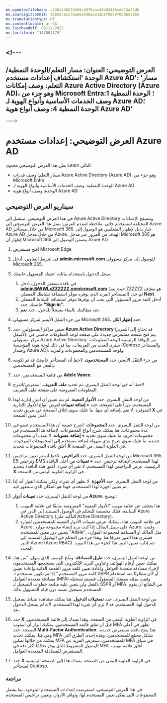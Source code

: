 ```yaml
---
ms.openlocfilehash: c230a54bb7d4d9cd876aacd4e04185ce674a22db
ms.sourcegitcommit: 15658ca1c7bae8a4dbaa33ab6f897070bde521b9
ms.translationtype: HT
ms.contentlocale: ar-SA
ms.lasthandoff: 09/12/2022
ms.locfileid: "147892179"
---
```

<a name="---"></a><!---
---
العرض التوضيحي: العنوان: مسار التعلم/الوحدة النمطية/الوحدة 'استكشاف إعدادات مستخدم Azure AD': 'مسار التعلم: وصف إمكانات Azure Active Directory (Azure AD)، وهو جزء من Microsoft Entra؛ الوحدة النمطية 1: وصف الخدمات الأساسية وأنواع الهوية لـ Azure AD؛ الوحدة النمطية 4: وصف أنواع هوية Azure AD'
---
--->

# <a name="demo-azure-ad-user-settings"></a>العرض التوضيحي: إعدادات مستخدم Azure AD

يعيّن هذا العرض التوضيحي محتوى Learn التالي:

- مسار التعلم: وصف قدرات Azure Active Directory (Azure AD)، وهو جزء من Microsoft Entra
- الوحدة النمطية: وصف الخدمات الأساسية وأنواع الهوية لـ Azure AD
- الوحدة: وصف أنواع هوية Azure AD

## <a name="demo-scenario"></a>سيناريو العرض التوضيحي

في هذا العرض التوضيحي، ستصل إلى Azure Active Directory وتتصفح الإعدادات المختلفة لمستخدم حالي.  ملاحظة لمقدم العرض:  يصل هذا العرض التوضيحي إلى Azure AD من خلال مستأجر Microsoft 365. خيار بديل لإظهار المتعلمين هو الوصول إلى Azure AD من خلال مدخل Azure. الهدف من المرور عبر مدخل Microsoft 365 هو إظهار أن Microsoft 365 يتضمن الوصول إلى Azure AD.

1. افتح مستعرض Microsoft Edge.

1. في شريط العناوين، أدخل **admin.microsoft.com** للوصول إلى مركز مسؤولي Microsoft 365.

1. سجل الدخول باستخدام بيانات اعتماد المسؤول خاصتك.
    1. في نافذة تسجيل الدخول، أدخل **admin@WWLxZZZZZZ.onmicrosoft.com** (حيث يعد ZZZZZZ هو معرّف المستأجر الفريد الذي يوفره موفّر استضافة نشاطك المعملي) ثم حدد **Next**.
    1. أدخل كلمة مرور المسؤول التي يجب أن يوفرها موفر استضافة النشاط المعملي خاصتك. حدد **"Sign in"**.
    1. عند مطالبتك بالبقاء مسجلاً للدخول، حدد **نعم**.

1. من جزء التنقل الأيسر لمركز مسؤولي Microsoft 365، حدد **إظهار الكل**.

1. ضمن مراكز المسؤولين، حدد **Azure Active Directory** (قد تحتاج إلى التمرير لأسفل).  يتم فتح صفحة مستعرض جديدة على صفحة لوحة المعلومات خاصتي في مركز مسؤولي Azure Active Directory. من النوافذ الرئيسية للوحة المعلومات، سترى العديد من المربعات، بما في ذلك لوحة هوية المؤسسة (Contoso والمستأجر وإصدار Azure AD)، ولوحة للمستخدمين والمجموعات والمزيد.

1. من جزء التنقّل الأيسر، حدد **المستخدمون**. لاحظ أن المستأجر خاصتك قد تم تكوينه بالفعل مع المستخدمين.

1. من قائمة المستخدمين، حدد **Adele Vance**.

1. لاحظ أنه في لوحة التنقل اليسرى، تم تحديد **ملف التعريف**.  استعرض/اشرح المعلومات المعروضة على صفحة ملف التعريف.

1. من لوحة التنقل اليسرى، حدد **الأدوار المعينة**.  لم يتم تعيين أي أدوار إدارية لهذا المستخدم.  من أعلى الصفحة، حدد **+ إضافة تعيينات** لعرض أنواع الأدوار الإدارية المتوفرة.  لا تقم بإضافة أي منها، ما عليك سوى إغلاق الصفحة عن طريق تحديد **X** في أعلى يمين الصفحة.

1. من لوحة التنقل اليسرى، حدد **المجموعات**.  اشرح حقيقة أن هذا المستخدم عضو في عدة مجموعات.  هنا يمكنك شرح أنواع المجموعات.  لإضافة هذا المستخدم في مجموعات أخرى، ما عليك سوى تحديد **+ إضافة عضويات**.  لا تضف أي مجموعات جديدة، ما عليك سوى شرح مدى سهولة إضافة مستخدم إلى المجموعات الموجودة. أغلق نافذة المجموعات بتحديد **X** في العلوية اليمنى من الصفحة.

1. من لوحة التنقل اليسرى، حدد **التراخيص**. لاحظ أنه تم تعيين تراخيص Microsoft 365 E5 وترخيص EMS لهذا المستخدم.  لإضافة ترخيص، حدد **+ تعيينات** من أعلى النافذة الرئيسية.  عرض التراخيص لهذا المستخدم. لا تغير أي شيء.  أغلق هذه النافذة بتحديد **X** في الزاوية العلوية اليمنى من الصفحة.

1. من لوحة التنقل اليسرى، حدد **الأجهزة**.  لا يظهر أي شيء، ولكن يمكنك القول أنه إذا تم تعيين أجهزة لهذا المستخدم، فهذا هو المكان الذي ستظهر فيه.

1. من لوحة التنقل اليسرى، حدد **تعيينات أدوار Azure**.  توضيح:
    1. هذا يختلف عن علامة تبويب "الأدوار المعينة" المعروضة سابقًا في علامة التبويب السابقة، فتلك مخصصة للتحكم في الوصول المستند إلى الدور في Azure Active Directory (التأكيد على Active Directory).
    1. في علامة التبويب هذه، يمكنك عرض تعيينات الأدوار المعينة للمستخدمين لموارد Azure. على سبيل المثال، إذا كنت تريد إنشاء مجموعة موارد Azure، وقمت بتعيين دور معين للمستخدم "Adele"، مثل المالك أو المساهم لمجموعة الموارد، فسترى هذا الدور مدرجًا هنا. وهذا جزء من التحكم في الوصول المستند إلى الدور Azure (Azure RBAC). تتم إدارة تعيين الدور هذا كجزء من هذا المورد المحدد.

1. من لوحة التنقل اليسرى، حدد **طرق المصادقة**.  وضِّح الوصف الذي يقول، "من هنا، يمكنك تعيين أرقام الهواتف وعناوين البريد الإلكتروني التي يستخدمها المستخدمون لإجراء مصادقة متعددة العوامل وإعادة تعيين كلمة مرور الخدمة الذاتية وإعادة تعيين كلمة مرور المستخدم." إذا تم تكوين مستخدم لـ SSPR أو كان مطلوبًا منه استخدام مصادقة متعددة العوامل (MFA) وقمت بملئه بصفتك المسؤول، فسيتم تسجيله بالفعل ولن يتعين عليه متابعة خطوات التسجيل لـ SSPR أو MFA.  من الشائع أن يقوم المستخدم بتسجيل نفسه دون قيام المسؤول بذلك.

1. من لوحة التنقل اليسرى، حدد **تسجيلات الدخول**.  هنا يمكنك مشاهدة نشاط تسجيل الدخول لهذا المستخدم.  قد لا ترى أي شيء لهذا المستخدم، لأنه لم يسجل الدخول بعد.

1. حدد **X** في الزاوية العلوية اليمنى من الصفحة. وهذا يعيدك إلى قائمة المستخدمين.  قبل أن تغلق قائمة المستخدمين، يمكنك إبراز أن أسلوب MFA تظهر في أعلى الصفحة.  حدد ⁧**⁩Multi-Factor Authentication⁧**⁩.  هذا يفتح نافذة مستعرض جديدة.  ومن هنا، يمكنك تحديد MFA بشكل مجمّع للمستخدمين.  وهذه إحدى الطرق التي يمكنك من خلالها تمكين MFA للمستخدمين.  سنعرض المزيد عن MFA في سياق الوصول المشروط الذي يوفر تحكمًا أكثر دقة في MFA.  أغلق علامة تبويب المستعرض للمصادقة المتعددة العوامل.

1. حدد **X** في الزاوية العلوية اليمنى من الصفحة. يعيدك هذا إلى الصفحة الرئيسية لمستأجر Contoso.

### <a name="review"></a>مراجعة

في هذا العرض التوضيحي، استعرضت إعدادات المستخدم الموجود، بما يشمل المجموعات التي يمكن تعيين المستخدم لها، وتوافر الأدوار، وتعيين تراخيص المستخدم.
